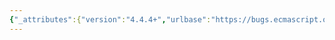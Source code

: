 ```yaml
---
{"_attributes":{"version":"4.4.4+","urlbase":"https://bugs.ecmascript.org/","maintainer":"dherman@mozilla.com"},"bug":{"bug_id":697,"creation_ts":"2012-10-02 15:59:00 -0700","short_desc":"API for BCP 47 language tags","delta_ts":"2016-02-15 16:23:48 -0800","product":"Internationalization - ECMA-402","component":"Specification","version":"Edition 3.0 Drafts","rep_platform":"All","op_sys":"All","bug_status":"IN_PROGRESS","priority":"Normal","bug_severity":"enhancement","everconfirmed":true,"reporter":{"uid":"ecmascriptbugs","name":"Norbert"},"assigned_to":{"uid":"ecmascriptbugs","name":"Norbert"},"cc":["caridy","gphemsley","marcos"],"long_desc":[{"commentid":1817,"comment_count":0,"who":{"uid":"ecmascriptbugs","name":"Norbert"},"bug_when":"2012-10-02 15:59:59 -0700","thetext":"The ECMAScript Internationalization API Specification describes a number of abstract operations to process BCP 47 language tags. Some of them might be useful to expose as public API:\n- IsStructurallyValidLanguageTag\n- CanonicalizeLanguageTag\n- CanonicalizeLocaleList\n- LookupMatcher"},{"commentid":14409,"comment_count":1,"who":{"uid":"marcos","name":"Marcos"},"bug_when":"2015-05-15 12:32:59 -0700","thetext":"*** Bug 4365 has been marked as a duplicate of this bug. ***"},{"commentid":14410,"comment_count":2,"who":{"uid":"marcos","name":"Marcos"},"bug_when":"2015-05-15 12:52:14 -0700","thetext":"Cloned this to GitHub... easier to track/discuss there. \n\nhttps://github.com/tc39/ecma402/issues/5"},{"commentid":14926,"comment_count":3,"who":{"uid":"caridy","name":"Caridy Patiño"},"bug_when":"2016-02-15 16:23:48 -0800","thetext":"Update: this proposal has reached stage 2 https://github.com/tc39/ecma402/issues/46"}]}}
---
```

